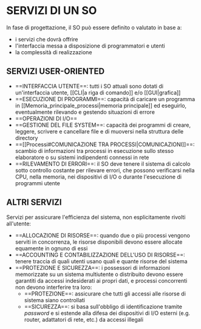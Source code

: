 # SERVIZI DI UN SO
In fase di progettazione, il SO può essere definito o valutato in base a:
- i servizi che dovrà offrire
- l'interfaccia messa a disposizione di programmatori e utenti
- la complessità di realizzazione

## SERVIZI USER-ORIENTED
- ==INTERFACCIA UTENTE==: tutti i SO attuali sono dotati di un'interfaccia utente, [[CLI|a riga di comando]] e/o [[GUI|grafica]]
- ==ESECUZIONE DI PROGRAMMI==: capacità di caricare un programma in [[Memoria_principale_processi|memoria principale]] ed eseguirlo, eventualmente rilevando e gestendo situazioni di errore
- ==OPERAZIONI DI I/O==
- ==GESTIONE DEL FILE SYSTEM==: capacità dei programmi di creare, leggere, scrivere e cancellare file e di muoversi nella struttura delle directory
- ==[[Processi#COMUNICAZIONE TRA PROCESSI|COMUNICAZIONI]]==: scambio di informazioni tra processi in esecuzione sullo stesso elaboratore o su sistemi indipendenti connessi in rete
- ==RILEVAMENTO DI ERRORI==: il SO deve tenere il sistema di calcolo sotto controllo costante per rilevare errori, che possono verificarsi nella CPU, nella memoria, nei dispositivi di I/O o durante l'esecuzione di programmi utente

## ALTRI SERVIZI
Servizi per assicurare l'efficienza del sistema, non esplicitamente rivolti all'utente:
- ==ALLOCAZIONE DI RISORSE==: quando due o più processi vengono serviti in concorrenza, le risorse disponibili devono essere allocate equamente in ognuno di essi
- ==ACCOUNTING E CONTABILIZZAZIONE DELL'USO DI RISORSE==: tenere traccia di quali utenti usano quali e quante risorse del sistema
- ==PROTEZIONE E SICUREZZA==: i possessori di informazioni memorizzate su un sistema multiutente o distribuito devono essere garantiti da accessi indesiderati ai propri dati, e processi concorrenti non devono interferire tra loro:
	- ==PROTEZIONE==: assicurare che tutti gli accessi alle risorse di sistema siano controllati
	- ==SICUREZZA==: si basa sull'obbligo di identificazione tramite _password_ e si estende alla difesa dei dispositivi di I/O esterni (e.g. router, adattatori di rete, etc.) da accessi illegali